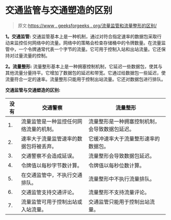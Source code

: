 # 交通监管与交通塑造的区别

> 原文:[https://www . geeksforgeeks . org/流量监管和流量整形的区别/](https://www.geeksforgeeks.org/difference-between-traffic-policing-and-traffic-shaping/)

**1。交通监管:**
交通监管基本上是一种机制，通过对符合指定速率的数据包采取行动来监控任何网络中的流量。网络中的策略会检查存储桶中的令牌数量。在流量监管中，一个令牌通常代表一个字节的流量。它可用于控制入站和出站流量。它还保持对过量流量的控制。

**2。流量整形:**
流量整形基本上是一种拥塞控制机制，它延迟一些数据包，使其与其他流量分量持平。它增加了数据包的延迟和带宽。它通过给数据包一些延迟，使流量符合一定的速率。流量整形只能用于控制出站流量。它还对数据包进行排队。

**交通监管与交通塑造的区别:**

<center>

| 没有 | 交通警察 | 流量整形 |
| --- | --- | --- |
| 1. | 流量监管是一种监控任何网络流量的机制。 | 流量整形是一种拥塞控制机制，会导致数据包延迟。 |
| 2. | 速率大于流量监管速率的数据包将被丢弃。 | 它缓冲速率大于流量整形速率的数据包。 |
| 3. | 交通警察不会造成延误。 | 流量整形会导致数据包延迟。 |
| 4. | 令牌值以每秒字节数计算。 | 令牌值以每秒位数计算。 |
| 5. | 在交通监管中，不执行交通排队。 | 流量整形中不执行流量排队。 |
| 6. | 交通监管支持交通评论。 | 流量整形不支持流量评论。 |
| 7. | 流量监管可用于控制出站或入站流量。 | 交通监管只能用于控制出站流量。 |

</center>